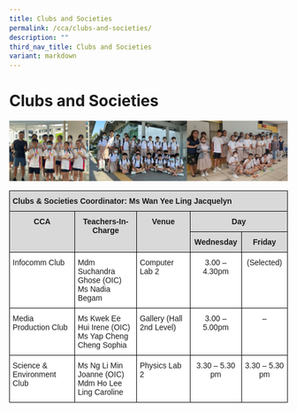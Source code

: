 ```yaml
---
title: Clubs and Societies
permalink: /cca/clubs-and-societies/
description: ""
third_nav_title: Clubs and Societies
variant: markdown
---
```

Clubs and Societies
===================
![](/images/CCA/Clubs%20and%20Societies/Clubs_Societies.png)
<br clear="left">

<style type="text/css">
.tg  {border-collapse:collapse;border-spacing:0;}
.tg td{border-color:black;border-style:solid;border-width:1px;font-family:Arial, sans-serif;font-size:14px;
  overflow:hidden;padding:10px 5px;word-break:normal;}
.tg th{border-color:black;border-style:solid;border-width:1px;font-family:Arial, sans-serif;font-size:14px;
  font-weight:normal;overflow:hidden;padding:10px 5px;word-break:normal;}
.tg .tg-xqm4{background-color:#D9D9D9;font-weight:bold;text-align:left;vertical-align:top}
.tg .tg-px6y{background-color:#D9D9D9;font-weight:bold;text-align:center;vertical-align:top}
.tg .tg-ktyi{background-color:#FFF;text-align:left;vertical-align:top}
.tg .tg-7yig{background-color:#FFF;text-align:center;vertical-align:top}
</style>
<table class="tg">
<thead>
  <tr>
    <th class="tg-xqm4" colspan="5">Clubs &amp; Societies Coordinator: Ms Wan Yee Ling Jacquelyn</th>
  </tr>
</thead>
<tbody>
  <tr>
    <td class="tg-px6y" rowspan="2">CCA</td>
    <td class="tg-px6y" rowspan="2">Teachers-In-Charge</td>
    <td class="tg-px6y" rowspan="2">Venue</td>
    <td class="tg-px6y" colspan="2">Day</td>
  </tr>
  <tr>
    <td class="tg-px6y">Wednesday</td>
    <td class="tg-px6y">Friday</td>
  </tr>
  <tr>
    <td class="tg-ktyi">Infocomm Club</td>
    <td class="tg-ktyi">Mdm Suchandra Ghose (OIC)<br>Ms Nadia Begam</td>
    <td class="tg-ktyi">Computer Lab 2</td>
    <td class="tg-7yig">3.00 – 4.30pm</td>
    <td class="tg-7yig">(Selected)</td>
  </tr>
  <tr>
    <td class="tg-ktyi">Media Production Club</td>
    <td class="tg-ktyi">Ms Kwek Ee Hui Irene (OIC)<br>Ms Yap Cheng Cheng Sophia</td>
    <td class="tg-ktyi">Gallery (Hall 2nd Level)</td>
    <td class="tg-7yig">3.00 – 5.00pm<br>
    </td><td class="tg-7yig">–</td>
  </tr>
  <tr>
    <td class="tg-ktyi">Science &amp; Environment Club</td>
    <td class="tg-ktyi">Ms Ng Li Min Joanne (OIC)<br>Mdm Ho Lee Ling Caroline</td>
    <td class="tg-ktyi">Physics Lab 2</td>
    <td class="tg-7yig">3.30 – 5.30 pm</td>
    <td class="tg-7yig">3.30 – 5.30 pm</td>
  </tr>
</tbody>
</table>